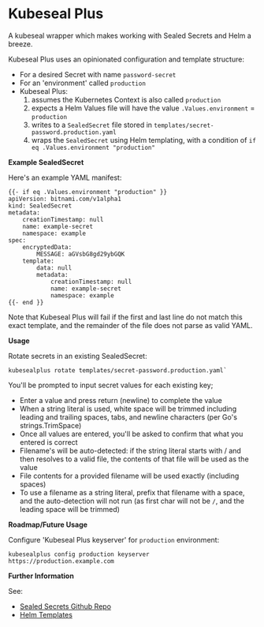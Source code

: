 # Kubeseal Plus

A kubeseal wrapper which makes working with Sealed Secrets and Helm a breeze.

Kubeseal Plus uses an opinionated configuration and template structure:

* For a desired Secret with name `password-secret`
* For an 'environment' called `production`
* Kubeseal Plus:
  1. assumes the Kubernetes Context is also called `production`
  2. expects a Helm Values file will have the value `.Values.environment` = `production`
  3. writes to a `SealedSecret` file stored in `templates/secret-password.production.yaml`
  4. wraps the `SealedSecret` using Helm templating, with a condition of `if eq .Values.environment "production"`

__Example SealedSecret__

Here's an example YAML manifest:

```
{{- if eq .Values.environment "production" }}
apiVersion: bitnami.com/v1alpha1
kind: SealedSecret
metadata:
    creationTimestamp: null
    name: example-secret
    namespace: example
spec:
    encryptedData:
        MESSAGE: aGVsbG8gd29ybGQK
    template:
        data: null
        metadata:
            creationTimestamp: null
            name: example-secret
            namespace: example
{{- end }}
```

Note that Kubeseal Plus will fail if the first and last line do not match this exact template, and the remainder of the file does not parse as valid YAML.

__Usage__

Rotate secrets in an existing SealedSecret:

```
kubesealplus rotate templates/secret-password.production.yaml`
```

You'll be prompted to input secret values for each existing key;
* Enter a value and press return (newline) to complete the value
* When a string literal is used, white space will be trimmed including leading
  and trailing spaces, tabs, and newline characters (per Go's strings.TrimSpace)
* Once all values are entered, you'll be asked to confirm that what you entered
  is correct
* Filename's will be auto-detected: if the string literal starts with / and then
  resolves to a valid file, the contents of that file will be used as the value
* File contents for a provided filename will be used exactly (including spaces)
* To use a filename as a string literal, prefix that filename with a space,
  and the auto-detection will not run (as first char will not be `/`, and the
  leading space will be trimmed)

__Roadmap/Future Usage__

Configure 'Kubeseal Plus keyserver' for `production` environment:

```
kubesealplus config production keyserver https://production.example.com
```

__Further Information__

See:

* [Sealed Secrets Github Repo](https://github.com/bitnami-labs/sealed-secrets)
* [Helm Templates](https://helm.sh/docs/chart_best_practices/templates/)
